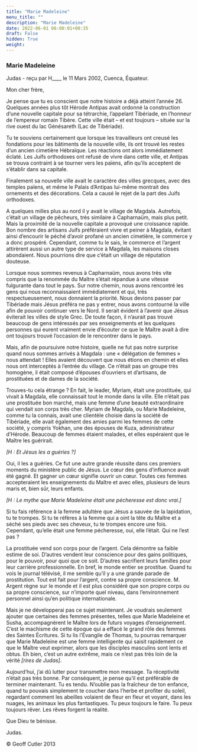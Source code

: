 ```yaml
---
title: "Marie Madeleine"
menu_title: ""
description: "Marie Madeleine"
date: 2022-06-01 06:00:01+00:35
draft: False
hidden: True
weight:
---
```

### Marie Madeleine

Judas - reçu par H____ le 11 Mars 2002, Cuenca, Équateur.

Mon cher frère,

Je pense que tu es conscient que notre histoire a déjà atteint l’année 26. Quelques années plus tôt Hérode Antipas avait ordonné la construction d’une nouvelle capitale pour sa tétrarchie, l’appelant Tibériade, en l’honneur de l’empereur romain Tibère. Cette ville était – et est toujours – située sur la rive ouest du lac Génésareth (Lac de Tibériade).

Tu te souviens certainement que lorsque les travailleurs ont creusé les fondations pour les bâtiments de la nouvelle ville, ils ont trouvé les restes d’un ancien cimetière Hébraïque. Les réactions ont alors immédiatement éclaté.  Les Juifs orthodoxes ont refusé de vivre dans cette ville, et Antipas se trouva contraint à se tourner vers les païens, afin qu’ils acceptent de s’établir dans sa capitale.

Finalement sa nouvelle ville avait le caractère des villes grecques, avec des temples païens, et même le Palais d’Antipas lui-même montrait des ornements et des décorations. Cela a causé le rejet de la part des Juifs orthodoxes.

A quelques milles plus au nord il y avait le village de Magdala. Autrefois, c’était un village de pêcheurs, très similaire à Capharnaüm, mais plus petit. Mais la proximité de la nouvelle capitale a provoqué une croissance rapide. Bon nombre des artisans Juifs préféraient vivre et peiner à Magdala, évitant ainsi d’encourir le péché d’avoir profané un ancien cimetière, le commerce y a donc prospéré. Cependant, comme tu le sais, le commerce et l’argent attirèrent aussi un autre type de service à Magdala, les maisons closes abondaient. Nous pourrions dire que c’était un village de réputation douteuse.

Lorsque nous sommes revenus à Capharnaüm, nous avons très vite compris que la renommée du Maître s’était répandue à une vitesse fulgurante dans tout le pays. Sur notre chemin, nous avons rencontré les gens qui nous reconnaissaient immédiatement et qui, très respectueusement, nous donnaient la priorité. Nous devions passer par Tibériade mais Jésus préféra ne pas y entrer, nous avons contourné la ville afin de pouvoir continuer vers le Nord. Il serait évident à l’avenir que Jésus éviterait les villes de style Grec. De toute façon, il n’aurait pas trouvé beaucoup de gens intéressés par ses enseignements et les quelques personnes qui eurent vraiment envie d’écouter ce que le Maître avait à dire ont toujours trouvé l’occasion de le rencontrer dans le pays.

Mais, afin de poursuivre notre histoire, quelle ne fut pas notre surprise quand nous sommes arrivés à Magdala : une « délégation de femmes »  nous attendait ! Elles avaient découvert que nous étions en chemin et elles nous ont interceptés à l’entrée du village. Ce n’était pas un groupe très homogène, il était composé d’épouses d’ouvriers et d’artisans, de prostituées et de dames de la société.

Trouves-tu cela étrange ? En fait, le leader, Myriam, était une prostituée, qui vivait à Magdala, elle connaissait tout le monde dans la ville. Elle n’était pas une prostituée bon marché, mais une femme d’une beauté extraordinaire qui vendait son corps très cher. Myriam de Magdala, ou Marie Madeleine, comme tu la connais, avait une clientèle choisie dans la société de Tibériade, elle avait également des amies parmi les femmes de cette société, y compris Yokhan, une des épouses de Kuza, administrateur d’Hérode. Beaucoup de femmes étaient malades, et elles espéraient que le Maître les guérirait.

*[H : Et Jésus les a guéries ?]*

Oui, il les a guéries. Ce fut une autre grande réussite dans ces premiers moments du ministère public de Jésus. Le cœur des gens d’influence avait été gagné. Et gagner un cœur signifie ouvrir un cœur. Toutes ces femmes accepteraient les enseignements du Maître et avec elles, plusieurs de leurs maris et, bien sûr, leurs enfants.

*[H : Le mythe que Marie Madeleine était une pécheresse est donc vrai.]*

Si tu fais référence à la femme adultère que Jésus a sauvée de la lapidation, tu te trompes. Si tu te réfères à la femme qui a oint la tête du Maître et a séché ses pieds avec ses cheveux, tu te trompes encore une fois. Cependant, qu’elle était une femme pécheresse, oui, elle l’était. Qui ne l’est pas ?

La prostituée vend son corps pour de l’argent. Cela démontre sa faible estime de soi. D’autres vendent leur conscience pour des gains politiques, pour le pouvoir, pour quoi que ce soit. D’autres sacrifient leurs familles pour leur carrière professionnelle. En bref, le monde entier se prostitue. Quand tu vois le journal télévisé, il me semble qu’il y a une grande parade de prostitution. Tout est fait pour l’argent, contre sa propre conscience. M. Argent règne sur le monde et il est plus considéré que son propre corps ou sa propre conscience, sur n’importe quel niveau, dans l’environnement personnel ainsi qu’en politique internationale.

Mais je ne développerai pas ce sujet maintenant. Je voudrais seulement ajouter que certaines des femmes présentes, telles que Marie Madeleine et Susha, accompagnèrent le Maître lors de futurs voyages d’enseignement. C’est le machisme de cette époque qui a effacé le grand rôle des femmes des Saintes Écritures. Si tu lis l’Évangile de Thomas, tu pourras remarquer que Marie Madeleine est une femme intelligente qui saisit rapidement ce que le Maître veut exprimer, alors que les disciples masculins sont lents et obtus. Eh bien, c’est un autre extrême, mais ce n’est pas très loin de la vérité *[rires de Judas]*.

Aujourd’hui, j’ai dû lutter pour transmettre mon message. Ta réceptivité n’était pas très bonne. Par conséquent, je pense qu’il est préférable de terminer maintenant. Tu es tendu. N’oublie pas la fraîcheur de ton enfance, quand tu pouvais simplement te coucher dans l’herbe et profiter du soleil, regardant comment les abeilles volaient de fleur en fleur et voyant, dans les nuages, les animaux les plus fantastiques. Tu peux toujours le faire. Tu peux toujours rêver. Les rêves forgent la réalité.

Que Dieu te bénisse.

Judas.

© Geoff Cutler 2013